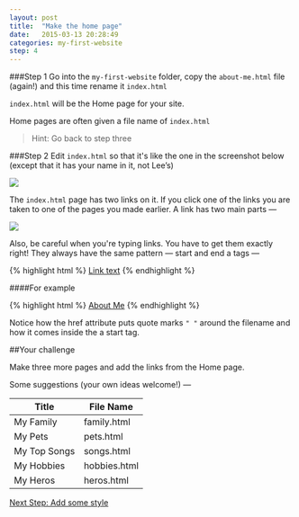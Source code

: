 ```yaml
---
layout: post
title:  "Make the home page"
date:   2015-03-13 20:28:49
categories: my-first-website
step: 4
---
```



###Step 1
Go into the `my-first-website` folder, copy the `about-me.html` file (again!) and this time rename it `index.html`

`index.html` will be the Home page for your site.

Home pages are often given a file name of `index.html`

> Hint: Go back to step three

###Step 2
Edit `index.html` so that it's like the one in the screenshot below (except that it has your name in it, not Lee’s)

<img src="{{site.baseurl}}/assets/create-homepage.png" />


The `index.html` page has two links on it. If you click one of the links you are taken to one of the pages you made earlier.
A link has two main parts —

<img src="{{site.baseurl}}/assets/create-homepage-links.png" />


Also, be careful when you're typing links. You have to get them exactly right!
They always have the same pattern — start and end a tags —

{% highlight html %}
<a href="filename">Link text</a>
{% endhighlight %}

####For example

{% highlight html %}
<a href="about-me.html">About Me</a>
{% endhighlight %}

Notice how the href attribute puts quote marks `" "` around the filename and how it comes inside the a start tag.

##Your challenge

Make three more pages and add the links from the Home page.



Some suggestions (your own ideas welcome!) —

| Title  | File Name |
|---|--- |
|  My Family | family.html |
| My Pets  |  pets.html |
|  My Top Songs | songs.html |
|  My Hobbies | hobbies.html |
|  My Heros | heros.html |


<a href="{{site.baseurl}}{% post_url 2015-03-24-add-some-style %}" class="btn next-step pull-right">Next Step: Add some style</a>